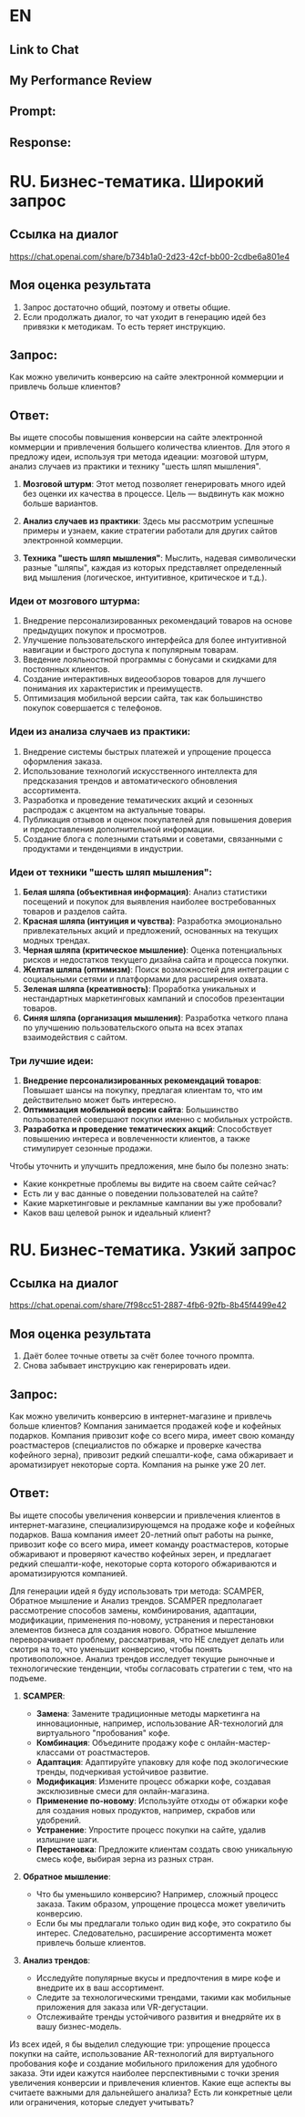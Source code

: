 
# EN

## Link to Chat

## My Performance Review

## Prompt: 

## Response:



# RU. Бизнес-тематика. Широкий запрос

## Ссылка на диалог
https://chat.openai.com/share/b734b1a0-2d23-42cf-bb00-2cdbe6a801e4

## Моя оценка результата
1. Запрос достаточно общий, поэтому и ответы общие.
2. Если продолжать диалог, то чат уходит в генерацию идей без привязки к методикам. То есть теряет инструкцию. 

## Запрос: 
Как можно увеличить конверсию на сайте электронной коммерции и привлечь больше клиентов?

## Ответ:
Вы ищете способы повышения конверсии на сайте электронной коммерции и привлечения большего количества клиентов. Для этого я предложу идеи, используя три метода идеации: мозговой штурм, анализ случаев из практики и технику "шесть шляп мышления".

1. **Мозговой штурм**: Этот метод позволяет генерировать много идей без оценки их качества в процессе. Цель — выдвинуть как можно больше вариантов.

2. **Анализ случаев из практики**: Здесь мы рассмотрим успешные примеры и узнаем, какие стратегии работали для других сайтов электронной коммерции.

3. **Техника "шесть шляп мышления"**: Мыслить, надевая символически разные "шляпы", каждая из которых представляет определенный вид мышления (логическое, интуитивное, критическое и т.д.).

### Идеи от мозгового штурма:

1. Внедрение персонализированных рекомендаций товаров на основе предыдущих покупок и просмотров.
2. Улучшение пользовательского интерфейса для более интуитивной навигации и быстрого доступа к популярным товарам.
3. Введение лояльностной программы с бонусами и скидками для постоянных клиентов.
4. Создание интерактивных видеообзоров товаров для лучшего понимания их характеристик и преимуществ.
5. Оптимизация мобильной версии сайта, так как большинство покупок совершается с телефонов.

### Идеи из анализа случаев из практики:

1. Внедрение системы быстрых платежей и упрощение процесса оформления заказа.
2. Использование технологий искусственного интеллекта для предсказания трендов и автоматического обновления ассортимента.
3. Разработка и проведение тематических акций и сезонных распродаж с акцентом на актуальные товары.
4. Публикация отзывов и оценок покупателей для повышения доверия и предоставления дополнительной информации.
5. Создание блога с полезными статьями и советами, связанными с продуктами и тенденциями в индустрии.

### Идеи от техники "шесть шляп мышления":

1. **Белая шляпа (объективная информация)**: Анализ статистики посещений и покупок для выявления наиболее востребованных товаров и разделов сайта.
2. **Красная шляпа (интуиция и чувства)**: Разработка эмоционально привлекательных акций и предложений, основанных на текущих модных трендах.
3. **Черная шляпа (критическое мышление)**: Оценка потенциальных рисков и недостатков текущего дизайна сайта и процесса покупки.
4. **Желтая шляпа (оптимизм)**: Поиск возможностей для интеграции с социальными сетями и платформами для расширения охвата.
5. **Зеленая шляпа (креативность)**: Проработка уникальных и нестандартных маркетинговых кампаний и способов презентации товаров.
6. **Синяя шляпа (организация мышления)**: Разработка четкого плана по улучшению пользовательского опыта на всех этапах взаимодействия с сайтом.

### Три лучшие идеи:

1. **Внедрение персонализированных рекомендаций товаров**: Повышает шансы на покупку, предлагая клиентам то, что им действительно может быть интересно.
2. **Оптимизация мобильной версии сайта**: Большинство пользователей совершают покупки именно с мобильных устройств.
3. **Разработка и проведение тематических акций**: Способствует повышению интереса и вовлеченности клиентов, а также стимулирует сезонные продажи.

Чтобы уточнить и улучшить предложения, мне было бы полезно знать:

- Какие конкретные проблемы вы видите на своем сайте сейчас?
- Есть ли у вас данные о поведении пользователей на сайте?
- Какие маркетинговые и рекламные кампании вы уже пробовали?
- Каков ваш целевой рынок и идеальный клиент?


# RU. Бизнес-тематика. Узкий запрос
## Ссылка на диалог
https://chat.openai.com/share/7f98cc51-2887-4fb6-92fb-8b45f4499e42

## Моя оценка результата
1. Даёт более точные ответы за счёт более точного промпта. 
2. Снова забывает инструкцию как генерировать идеи. 

## Запрос: 
Как можно увеличить конверсию в интернет-магазине и привлечь больше клиентов?
Компания занимается продажей кофе и кофейных подарков. 
Компания привозит кофе со всего мира, имеет свою команду роастмастеров (специалистов по обжарке и проверке качества кофейного зерна), привозит редкий спешалти-кофе, сама обжаривает и ароматизирует некоторые сорта. 
Компания на рынке уже 20 лет. 

## Ответ:
Вы ищете способы увеличения конверсии и привлечения клиентов в интернет-магазине, специализирующемся на продаже кофе и кофейных подарков. Ваша компания имеет 20-летний опыт работы на рынке, привозит кофе со всего мира, имеет команду роастмастеров, которые обжаривают и проверяют качество кофейных зерен, и предлагает редкий спешалти-кофе, некоторые сорта которого обжариваются и ароматизируются компанией.

Для генерации идей я буду использовать три метода: SCAMPER, Обратное мышление и Анализ трендов. SCAMPER предполагает рассмотрение способов замены, комбинирования, адаптации, модификации, применения по-новому, устранения и перестановки элементов бизнеса для создания нового. Обратное мышление переворачивает проблему, рассматривая, что НЕ следует делать или смотря на то, что уменьшит конверсию, чтобы понять противоположное. Анализ трендов исследует текущие рыночные и технологические тенденции, чтобы согласовать стратегии с тем, что на подъеме.

1. **SCAMPER**:
   - **Замена**: Замените традиционные методы маркетинга на инновационные, например, использование AR-технологий для виртуального "пробования" кофе.
   - **Комбинация**: Объедините продажу кофе с онлайн-мастер-классами от роастмастеров.
   - **Адаптация**: Адаптируйте упаковку для кофе под экологические тренды, подчеркивая устойчивое развитие.
   - **Модификация**: Измените процесс обжарки кофе, создавая эксклюзивные смеси для онлайн-магазина.
   - **Применение по-новому**: Используйте отходы от обжарки кофе для создания новых продуктов, например, скрабов или удобрений.
   - **Устранение**: Упростите процесс покупки на сайте, удалив излишние шаги.
   - **Перестановка**: Предложите клиентам создать свою уникальную смесь кофе, выбирая зерна из разных стран.

2. **Обратное мышление**:
   - Что бы уменьшило конверсию? Например, сложный процесс заказа. Таким образом, упрощение процесса может увеличить конверсию.
   - Если бы мы предлагали только один вид кофе, это сократило бы интерес. Следовательно, расширение ассортимента может привлечь больше клиентов.

3. **Анализ трендов**:
   - Исследуйте популярные вкусы и предпочтения в мире кофе и внедрите их в ваш ассортимент.
   - Следите за технологическими трендами, такими как мобильные приложения для заказа или VR-дегустации.
   - Отслеживайте тренды устойчивого развития и внедряйте их в вашу бизнес-модель.

Из всех идей, я бы выделил следующие три: упрощение процесса покупки на сайте, использование AR-технологий для виртуального пробования кофе и создание мобильного приложения для удобного заказа. Эти идеи кажутся наиболее перспективными с точки зрения увеличения конверсии и привлечения клиентов. Какие еще аспекты вы считаете важными для дальнейшего анализа? Есть ли конкретные цели или ограничения, которые следует учитывать?